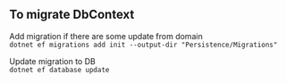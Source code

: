 ﻿## To migrate DbContext
Add migration if there are some update from domain \
`dotnet ef migrations add init --output-dir "Persistence/Migrations"`


Update migration to DB\
`dotnet ef database update`